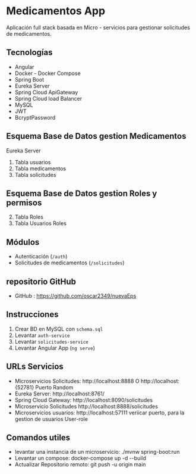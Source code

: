 # Medicamentos App

Aplicación full stack basada en Micro - servicios para gestionar solicitudes de medicamentos.

## Tecnologías
- Angular
- Docker - Docker Compose  
- Spring Boot
- Eureka Server
- Spring Cloud ApiGateway
- Spring Cloud load Balancer
- MySQL
- JWT
- BcryptPassword

## Esquema Base de Datos gestion Medicamentos

Eureka Server 
1. Tabla usuarios
2. Tabla medicamentos
3. Tabla solicitudes

## Esquema Base de Datos gestion Roles y permisos
2. Tabla Roles
3. Tabla Usuarios Roles


## Módulos
- Autenticación (`/auth`)
- Solicitudes de medicamentos (`/solicitudes`)

## repositorio GitHub
- GitHub : https://github.com/oscar2349/nuevaEps

## Instrucciones
1. Crear BD en MySQL con `schema.sql`
2. Levantar `auth-service`
3. Levantar `solicitudes-service`
4. Levantar Angular App (`ng serve`)


## URLs Servicios

- Microservicios Solicitudes: http://localhost:8888 O http://localhost:{52781} Puerto Random
- Eureka Server:  http://localhost:8761/
- Spring Cloud Gateway: http://localhost:8090/solicitudes
- Microservicio Solicitudes http://localhost:8888/solicitudes
- Microservicios usuarios: http://localhost:57111  veriicar puerto, para la gestion de usuarios User-role


## Comandos utiles

- levantar una instancia de un microservicio: ./mvnw spring-boot:run
- Levantar un compose: docker-compose up -d --build
- Actualizar Repositorio remoto: git push -u origin main


